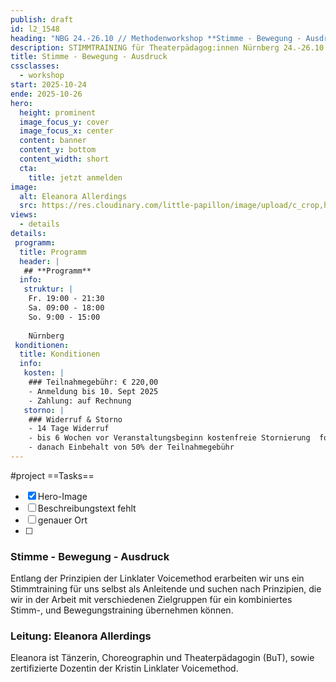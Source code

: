 ```yaml
---
publish: draft
id: l2_1548
heading: "NBG 24.-26.10 // Methodenworkshop **Stimme - Bewegung - Ausdruck**"
description: STIMMTRAINING für Theaterpädagog:innen Nürnberg 24.-26.10.2025
title: Stimme - Bewegung - Ausdruck
cssclasses:
  - workshop
start: 2025-10-24
ende: 2025-10-26
hero:
  height: prominent
  image_focus_y: cover
  image_focus_x: center
  content: banner
  content_y: bottom
  content_width: short
  cta:
    title: jetzt anmelden
image:
  alt: Eleanora Allerdings
  src: https://res.cloudinary.com/little-papillon/image/upload/c_crop,h_1000,w_1400/v1682756375/dasei/eleanora_portrait1.jpg  
views:
  - details
details:
 programm:
  title: Programm
  header: |
   ## **Programm**
  info:
   struktur: |
    Fr. 19:00 - 21:30
    Sa. 09:00 - 18:00
    So. 9:00 - 15:00
    
    Nürnberg
 konditionen:
  title: Konditionen
  info:
   kosten: |
    ### Teilnahmegebühr: € 220,00
    - Anmeldung bis 10. Sept 2025
    - Zahlung: auf Rechnung
   storno: |
    ### Widerruf & Storno
    - 14 Tage Widerruf
    - bis 6 Wochen vor Veranstaltungsbeginn kostenfreie Stornierung  formlos schriftlich
    - danach Einbehalt von 50% der Teilnahmegebühr
---
```



#project
==Tasks==
- [x] Hero-Image
- [ ] Beschreibungstext fehlt
- [ ] genauer Ort
- [ ] 


<!-- PUBLISH-FROM-HERE -->
### Stimme - Bewegung - Ausdruck
Entlang der Prinzipien der Linklater Voicemethod erarbeiten wir uns ein
Stimmtraining für uns selbst als Anleitende und suchen nach Prinzipien,
die wir in der Arbeit mit verschiedenen Zielgruppen für ein kombiniertes
Stimm-, und Bewegungstraining übernehmen können.

### Leitung: Eleanora Allerdings
Eleanora ist Tänzerin, Choreographin und Theaterpädagogin (BuT), sowie zertifizierte Dozentin der Kristin Linklater Voicemethod.